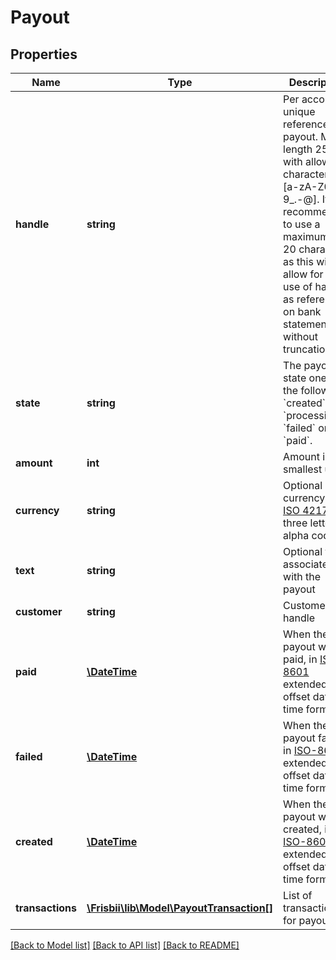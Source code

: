 # Payout

## Properties
Name | Type | Description | Notes
------------ | ------------- | ------------- | -------------
**handle** | **string** | Per account unique reference to payout. Max length 255 with allowable characters [a-zA-Z0-9_.-@]. It is recommended to use a maximum of 20 characters as this will allow for the use of handle as reference on bank statements without truncation. | 
**state** | **string** | The payout state one of the following: &#x60;created&#x60;, &#x60;processing&#x60;, &#x60;failed&#x60; or &#x60;paid&#x60;. | 
**amount** | **int** | Amount in the smallest unit. | 
**currency** | **string** | Optional currency in [ISO 4217](https://en.wikipedia.org/wiki/ISO_4217) three letter alpha code. | [optional] 
**text** | **string** | Optional text associated with the payout | [optional] 
**customer** | **string** | Customer handle | 
**paid** | [**\DateTime**](\DateTime.md) | When the payout was paid, in [ISO-8601](http://en.wikipedia.org/wiki/ISO_8601) extended offset date-time format. | [optional] 
**failed** | [**\DateTime**](\DateTime.md) | When the payout failed, in [ISO-8601](http://en.wikipedia.org/wiki/ISO_8601) extended offset date-time format. | [optional] 
**created** | [**\DateTime**](\DateTime.md) | When the payout was created, in [ISO-8601](http://en.wikipedia.org/wiki/ISO_8601) extended offset date-time format. | 
**transactions** | [**\Frisbii\lib\Model\PayoutTransaction[]**](PayoutTransaction.md) | List of transactions for payout | 

[[Back to Model list]](../../README.md#documentation-for-models) [[Back to API list]](../../README.md#documentation-for-api-endpoints) [[Back to README]](../../README.md)

